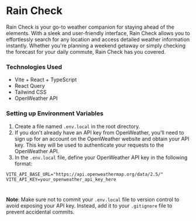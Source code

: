 # Rain Check

Rain Check is your go-to weather companion for staying ahead of the elements. With a sleek and user-friendly interface, Rain Check allows you to effortlessly search for any location and access detailed weather information instantly. Whether you're planning a weekend getaway or simply checking the forecast for your daily commute, Rain Check has you covered.

### Technologies Used
- Vite + React + TypeScript
- React Query
- Tailwind CSS
- OpenWeather API

### Setting up Environment Variables
1. Create a file named `.env.local` in the root directory.
2. If you don't already have an API key from OpenWeather, you'll need to sign up for an account on the OpenWeather website and obtain your API key. This key will be used to authenticate your requests to the OpenWeather API.
3. In the `.env.local` file, define your OpenWeather API key in the following format:
```
VITE_API_BASE_URL="https://api.openweathermap.org/data/2.5/"
VITE_API_KEY=your_openweather_api_key_here
```

#
**Note**: Make sure not to commit your `.env.local` file to version control to avoid exposing your API key. Instead, add it to your `.gitignore` file to prevent accidental commits.